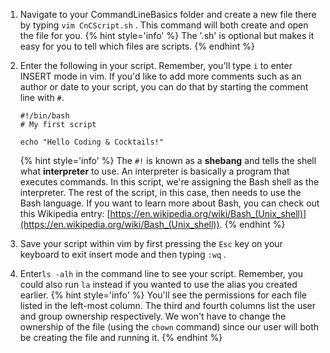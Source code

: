 1. Navigate to your CommandLineBasics folder and create a new file there by typing `vim CnCScript.sh` <i class="fa fa-share fa-rotate-180"></i>. This command will both create and open the file for you.
    {% hint style='info' %}
The '.sh' is optional but makes it easy for you to tell which files are scripts.
    {% endhint %}

2. Enter the following in your script. Remember, you'll type `i` to enter INSERT mode in vim. If you'd like to add more comments such as an author or date to your script, you can do that by starting the comment line with `#`.

    ```
    #!/bin/bash
    # My first script

    echo "Hello Coding & Cocktails!"
    ```
    {% hint style='info' %}
The `#!` is known as a **shebang** and tells the shell what **interpreter** to use. An interpreter is basically a program that executes commands. In this script, we're assigning the Bash shell as the interpreter. The rest of the script, in this case, then needs to use the Bash language. If you want to learn more about Bash, you can check out this Wikipedia entry: [https://en.wikipedia.org/wiki/Bash_(Unix_shell)](https://en.wikipedia.org/wiki/Bash_(Unix_shell)).
    {% endhint %}

3. Save your script within vim by first pressing the `Esc` key on your keyboard to exit insert mode and then typing `:wq` <i class="fa fa-share fa-rotate-180"></i>.

4. Enter`ls -alh` <i class="fa fa-share fa-rotate-180"></i> in the command line to see your script. Remember, you could also run `la` instead if you wanted to use the alias you created earlier.
    {% hint style='info' %}
You'll see the permissions for each file listed in the left-most column. The third and fourth columns list the user and group ownership respectively. We won't have to change the ownership of the file \(using the `chown` command\) since our user will both be creating the file and running it.
    {% endhint %}
